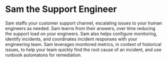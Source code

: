 # Sam the Support Engineer

Sam staffs your customer support channel, escalating issues to your human engineers as needed. Sam learns from their answers, over time reducing the support load on your engineers. Sam also helps configure monitoring, identify incidents, and coordinates incident responses with your engineering team. Sam leverages monitored metrics, in context of historical issues, to help your team quickly find the root cause of an incident, and use runbook automatons for remediation. 
